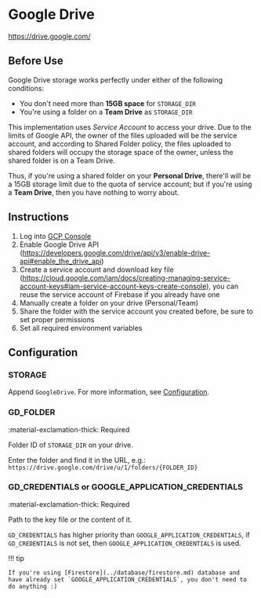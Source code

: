# Google Drive

<https://drive.google.com/>

## Before Use

Google Drive storage works perfectly under either of the following conditions:

- You don't need more than **15GB space** for `STORAGE_DIR`
- You're using a folder on a **Team Drive** as `STORAGE_DIR`

This implementation uses _Service Account_ to access your drive. Due to the limits of Google API, the owner of the files uploaded will be the service account, and according to Shared Folder policy, the files uploaded to shared folders will occupy the storage space of the owner, unless the shared folder is on a Team Drive.

Thus, if you're using a shared folder on your **Personal Drive**, there'll will be a 15GB storage limit due to the quota of service account; but if you're using a **Team Drive**, then you have nothing to worry about.

## Instructions

1.  Log into [GCP Console](https://console.cloud.google.com/)
2.  Enable Google Drive API (<https://developers.google.com/drive/api/v3/enable-drive-api#enable_the_drive_api>)
3.  Create a service account and download key file (<https://cloud.google.com/iam/docs/creating-managing-service-account-keys#iam-service-account-keys-create-console>),
    you can reuse the service account of Firebase if you already have one
4.  Manually create a folder on your drive (Personal/Team)
5.  Share the folder with the service account you created before, be sure to set proper permissions
6.  Set all required environment variables

## Configuration

### STORAGE

Append `GoogleDrive`. For more information, see [Configuration](../getting-started/configuration.md/#storage).

### GD_FOLDER

:material-exclamation-thick: Required

Folder ID of `STORAGE_DIR` on your drive.

Enter the folder and find it in the URL, e.g.: `https://drive.google.com/drive/u/1/folders/{FOLDER_ID}`

### GD_CREDENTIALS or GOOGLE_APPLICATION_CREDENTIALS

:material-exclamation-thick: Required

Path to the key file or the content of it.

`GD_CREDENTIALS` has higher priority than `GOOGLE_APPLICATION_CREDENTIALS`, if `GD_CREDENTIALS` is not set, then `GOOGLE_APPLICATION_CREDENTIALS` is used.

!!! tip

    If you're using [Firestore](../database/firestore.md) database and have already set `GOOGLE_APPLICATION_CREDENTIALS`, you don't need to do anything :)

